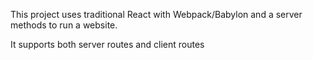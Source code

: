 This project uses traditional React with Webpack/Babylon and a server methods to run a website.

It supports both server routes and client routes
